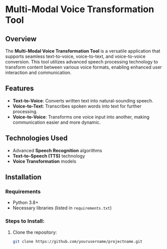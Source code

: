 # Multi-Modal Voice Transformation Tool

## Overview
The **Multi-Modal Voice Transformation Tool** is a versatile application that supports seamless text-to-voice, voice-to-text, and voice-to-voice conversion. This tool utilizes advanced speech processing technology to transform content between various voice formats, enabling enhanced user interaction and communication.

## Features
- **Text-to-Voice**: Converts written text into natural-sounding speech.
- **Voice-to-Text**: Transcribes spoken words into text for further processing.
- **Voice-to-Voice**: Transforms one voice input into another, making communication easier and more dynamic.

## Technologies Used
- Advanced **Speech Recognition** algorithms
- **Text-to-Speech (TTS)** technology
- **Voice Transformation** models

## Installation

### Requirements
- Python 3.8+
- Necessary libraries (listed in `requirements.txt`)

### Steps to Install:
1. Clone the repository:
   ```bash
   git clone https://github.com/yourusername/projectname.git
